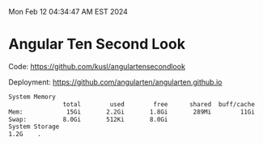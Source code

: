 Mon Feb 12 04:34:47 AM EST 2024

# Angular Ten Second Look

Code: https://github.com/kusl/angulartensecondlook

Deployment: https://github.com/angularten/angularten.github.io

```bash
System Memory
               total        used        free      shared  buff/cache   available
Mem:            15Gi       2.2Gi       1.8Gi       289Mi        11Gi        13Gi
Swap:          8.0Gi       512Ki       8.0Gi
System Storage
1.2G	.

